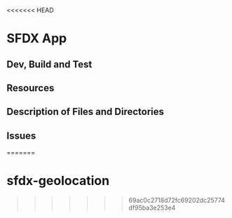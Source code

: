 <<<<<<< HEAD
# SFDX  App

## Dev, Build and Test


## Resources


## Description of Files and Directories


## Issues


=======
# sfdx-geolocation
>>>>>>> 69ac0c2718d72fc69202dc25774df95ba3e253e4
